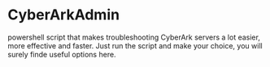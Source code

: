 # CyberArkAdmin
powershell script that makes troubleshooting CyberArk servers a lot easier, more effective and faster. Just run the script and make your choice, you will surely finde useful options here.
